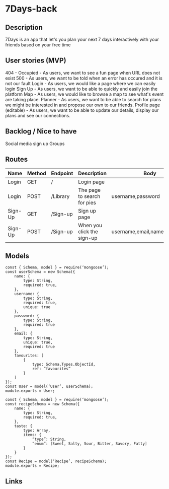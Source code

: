 # 7Days-back

## Description
7Days is an app that let's you plan your next 7 days interactively with your friends based on your free time

## User stories (MVP)
404 - Occupied - As users, we want to see a fun page when URL does not exist
500 - As users, we want to be told when an error has occured and it is not our fault
Login - As users, we would like a page where we can easily login
Sign Up - As users, we want to be able to quickly and easily join the platform
Map - As users, we would like to browse a map to see what's event are taking place.
Planner - As users, we want to be able to search for plans we might be interested in and propose our own to our friends.
Profile page (editable) - As users, we want to be able to update our details, display our plans and see our connections.
## Backlog / Nice to have
Social media sign up
Groups

## Routes
| Name    | Method | Endpoint | Description                                          | Body                         | Redirects  |
|---------|--------|----------|------------------------------------------------------|------------------------------|------------|
| Login   | GET    | /        | Login page                                           |                              |            |
| Login   | POST   | /Library | The page to search for pies                          | username,password            | library    |
| Sign-Up | GET    | /Sign-up | Sign up page                                         |                              | library    |
| Sign-Up | POST   | /Sign-up | When you click the sign-up                           | username,email,name,password |            |

## Models
```
const { Schema, model } = require(‘mongoose’);
const userSchema = new Schema({
    name: {
        type: String,
        required: true,
    },
    username: {
        type: String,
        required: true,
        unique: true
    },
    password: {
        type: String,
        required: true
    },
    email: {
        type: String,
        unique: true,
        required: true
    },
    favourites: [
        {
            type: Schema.Types.ObjectId,
            ref: “favourites”
        }
    ]
});
const User = model(‘User’, userSchema);
module.exports = User;

const { Schema, model } = require(‘mongoose’);
const recipeSchema = new Schema({
    name: {
        type: String,
        required: true,
    },
    taste: {
        type: Array,
        items: {
            “type”: String,
            “enum”: [Sweet, Salty, Sour, Bitter, Savory, Fatty]
        }
    }
});
const Recipe = model(‘Recipe’, recipeSchema);
module.exports = Recipe;
```

## Links
